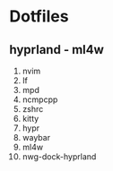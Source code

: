 # Dotfiles

## hyprland - ml4w

1. nvim
2. lf
3. mpd
4. ncmpcpp
5. zshrc
6. kitty
7. hypr
8. waybar
9. ml4w
10. nwg-dock-hyprland
